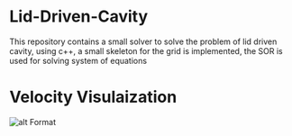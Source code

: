 # Lid-Driven-Cavity
This repository contains a small solver to solve the problem of lid driven cavity, using c++, a small skeleton for the grid is implemented, the SOR is used for solving system of equations

# Velocity Visulaization
![alt Format](https://github.com/HishamSaeed/Lid-Driven-Cavity/tree/main/Results/Lid_Driven_cavity_velocity.png?raw=true)
